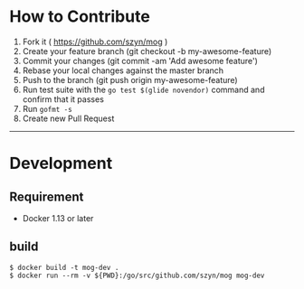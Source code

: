# How to Contribute

1. Fork it ( https://github.com/szyn/mog )
1. Create your feature branch (git checkout -b my-awesome-feature)
1. Commit your changes (git commit -am 'Add awesome feature')
1. Rebase your local changes against the master branch
1. Push to the branch (git push origin my-awesome-feature)
1. Run test suite with the `go test $(glide novendor)` command and confirm that it passes
1. Run `gofmt -s`
1. Create new Pull Request

---

# Development

## Requirement
- Docker 1.13 or later

## build

```
$ docker build -t mog-dev .
$ docker run --rm -v ${PWD}:/go/src/github.com/szyn/mog mog-dev
```
